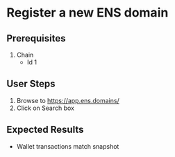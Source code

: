 # Register a new ENS domain

## Prerequisites

1. Chain
   - Id 1
   <!-- - RPC https://web3.ens.domains/v1/mainnet -->
   <!-- - Block 17034553 -->

## User Steps

1. Browse to https://app.ens.domains/
1. Click on Search box

<!-- 
1. Click on Search names or addresses
1. Type storychecktest
1. Press Enter
1. Click on storychecktest
1. Scroll down
1. Scroll down
1. Press End
1. Click Connect button
1. Press End
1. Click on the blue Request to Register button at the bottom
1. Press Enter -->

## Expected Results

- Wallet transactions match snapshot
